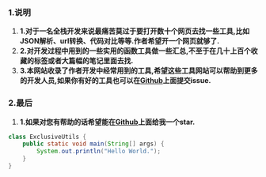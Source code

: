### 1.说明
1. __1.对于一名全栈开发来说最痛苦莫过于要打开数十个网页去找一些工具,比如JSON解析、url转换、代码对比等等.作者希望开一个网页就够了.__
2. __2.对开发过程中用到的一些实用的函数工具做一些汇总,不至于在几十上百个收藏的标签或者大篇幅的笔记里面去找.__
3. __3.本网站收录了作者开发中经常用到的工具,希望这些工具网站可以帮助到更多的开发人员,如果你有好的工具也可以在<a href="https://github.com/Locusc/exclusive-utils" target="_blank" title="Github">Github</a>上面提交issue.__
### 2.最后
1. __1.如果对您有帮助的话希望能在<a href="https://github.com/Locusc/exclusive-utils" target="_blank" title="Github">Github</a>上面给我一个star.__

```java
class ExclusiveUtils {
	public static void main(String[] args) {
		System.out.println("Hello World.");
	}
}
```